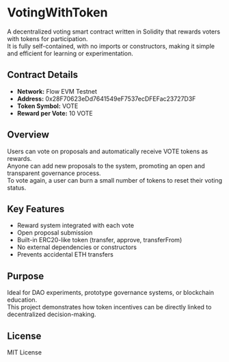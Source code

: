 # VotingWithToken

A decentralized voting smart contract written in Solidity that rewards voters with tokens for participation.  
It is fully self-contained, with no imports or constructors, making it simple and efficient for learning or experimentation.

## Contract Details
- **Network:** Flow EVM Testnet  
- **Address:** 0x28F70623eDd7641549eF7537ecDFEFac23727D3F  
- **Token Symbol:** VOTE  
- **Reward per Vote:** 10 VOTE  

## Overview
Users can vote on proposals and automatically receive VOTE tokens as rewards.  
Anyone can add new proposals to the system, promoting an open and transparent governance process.  
To vote again, a user can burn a small number of tokens to reset their voting status.  

## Key Features
- Reward system integrated with each vote  
- Open proposal submission  
- Built-in ERC20-like token (transfer, approve, transferFrom)  
- No external dependencies or constructors  
- Prevents accidental ETH transfers  

## Purpose
Ideal for DAO experiments, prototype governance systems, or blockchain education.  
This project demonstrates how token incentives can be directly linked to decentralized decision-making.

## License
MIT License
